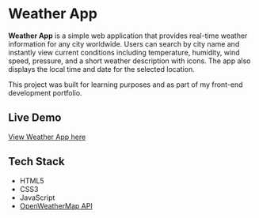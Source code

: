 # Weather App
**Weather App** is a simple web application that provides real-time weather information for any city worldwide. Users can search by city name and instantly view current conditions including temperature, humidity, wind speed, pressure, and a short weather description with icons. The app also displays the local time and date for the selected location.

This project was built for learning purposes and as part of my front-end development portfolio.

## Live Demo
[View Weather App here](https://mykolavoloshyn.github.io/weather-app/)  


## Tech Stack
- HTML5  
- CSS3  
- JavaScript  
- [OpenWeatherMap API](https://openweathermap.org/api)  

 
